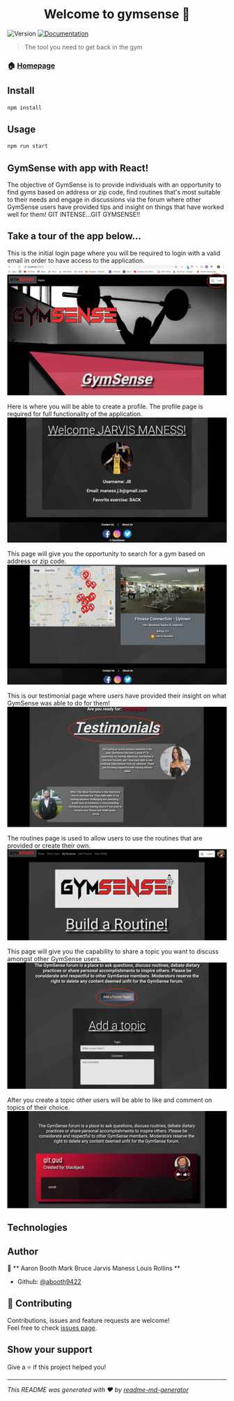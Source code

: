 <h1 align="center">Welcome to gymsense 👋</h1>
<p>
  <img alt="Version" src="https://img.shields.io/badge/version-1.0.0-blue.svg?cacheSeconds=2592000" />
  <a href="https://github.com/ABooth9422/Project3/blob/master/README.md">
    <img alt="Documentation" src="https://img.shields.io/badge/documentation-yes-brightgreen.svg" target="_blank" />
  </a>
</p>

> The tool you need to get back in the gym  

### 🏠 [Homepage](https://guarded-peak-76174.herokuapp.com/)

## Install

```sh
npm install
```

## Usage

```sh
npm run start
```

## GymSense with app with React!
The objective of GymSense is to provide individuals with an opportunity to find gyms based on address or zip code, find routines that's most suitable to their needs and engage in discussions via the forum where other GymSense users have provided tips and insight on things that have worked well for them! GIT INTENSE...GIT GYMSENSE!!

## Take a tour of the app below...

This is the initial login page where you will be required to login with a valid email in order to have access to the application.
![gymsenseLogin](./images/login.png)

Here is where you will be able to create a profile. The profile page is required for full functionality of the application.
![gymsenseProfile](./images/profile.png)

This page will give you the opportunity to search for a gym based on address or zip code.
![gymsenseGym](./images/findgym.png)

This is our testimonial page where users have provided their insight on what GymSense was able to do for them!
![gymsenseTestimonial](./images/testimonials.png)

The routines page is used to allow users to use the routines that are provided or create their own.
![gymsenseRoutine](./images/routine.png)

This page will give you the capability to share a topic you want to discuss amongst other GymSense users.
![gymsenseTopics](./images/topics.png)

After you create a topic other users will be able to like and comment on topics of their choice.
![gymsenseComments](./images/comments.png)

## Technologies

## Author

👤 ** Aaron Booth  Mark Bruce  Jarvis Maness  Louis Rollins  **

* Github: [@abooth9422](https://github.com/abooth9422)

## 🤝 Contributing

Contributions, issues and feature requests are welcome!<br />Feel free to check [issues page](https://github.com/ABooth9422/Project3/issues).

## Show your support

Give a ⭐️ if this project helped you!

***
_This README was generated with ❤️ by [readme-md-generator](https://github.com/kefranabg/readme-md-generator)_